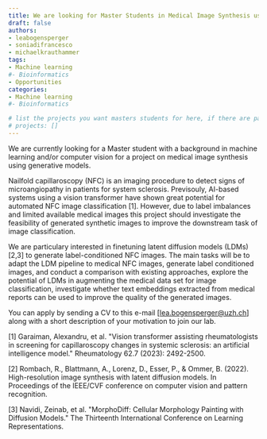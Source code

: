 ```yaml
---
title: We are looking for Master Students in Medical Image Synthesis using Generative Models!
draft: false
authors:
- leabogensperger
- soniadifrancesco
- michaelkrauthammer
tags: 
- Machine learning
#- Bioinformatics
- Opportunities
categories:
- Machine learning
#- Bioinformatics

# list the projects you want masters students for here, if there are pages for them
# projects: []
---
```



We are currently looking for a Master student with a background in machine learning and/or computer vision for a project on medical image synthesis using generative models.

Nailfold capillaroscopy (NFC) is an imaging procedure to detect signs of microangiopathy in patients for system sclerosis. Previsouly, AI-based systems using a vision transformer have shown great potential for automated NFC image classification [1]. However, due to label imbalances and limited available medical images this project should investigate the feasibility of generated synthetic images to improve the downstream task of image classification.

We are particulary interested in finetuning latent diffusion models (LDMs) [2,3] to generate label-conditioned NFC images. The main tasks will be to adapt the LDM pipeline to medical NFC images, generate label conditioned images, and conduct a comparison with existing approaches, explore the potential of LDMs in augmenting the medical data set for image classification,
investigate whether text embeddings extracted from medical reports can be used to improve the quality of the generated images.

You can apply by sending a CV to this e-mail [lea.bogensperger@uzh.ch] along with a short description of your motivation to join our lab.

[1] Garaiman, Alexandru, et al. "Vision transformer assisting rheumatologists in screening for capillaroscopy changes in systemic sclerosis: an artificial intelligence model." Rheumatology 62.7 (2023): 2492-2500.

[2] Rombach, R., Blattmann, A., Lorenz, D., Esser, P., & Ommer, B. (2022). High-resolution image synthesis with latent diffusion models. In Proceedings of the IEEE/CVF conference on computer vision and pattern recognition.

[3] Navidi, Zeinab, et al. "MorphoDiff: Cellular Morphology Painting with Diffusion Models." The Thirteenth International Conference on Learning Representations.